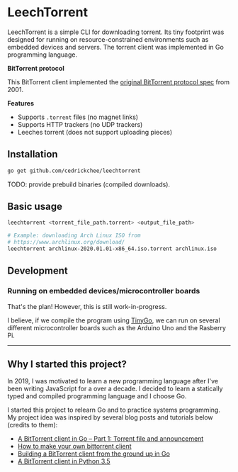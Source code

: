 # LeechTorrent

LeechTorrent is a simple CLI for downloading torrent. Its tiny footprint was designed for running on resource-constrained environments such as embedded devices and servers. The torrent client was implemented in Go programming language.

**BitTorrent protocol**

This BitTorrent client implemented the [original BitTorrent protocol spec](https://www.bittorrent.org/beps/bep_0003.html) from 2001.

**Features**

- Supports `.torrent` files (no magnet links)
- Supports HTTP trackers (no UDP trackers)
- Leeches torrent (does not support uploading pieces)

## Installation

```sh
go get github.com/cedrickchee/leechtorrent
```

TODO: provide prebuild binaries (compiled downloads).

## Basic usage

```sh
leechtorrent <torrent_file_path.torrent> <output_file_path>

# Example: downloading Arch Linux ISO from
# https://www.archlinux.org/download/
leechtorrent archlinux-2020.01.01-x86_64.iso.torrent archlinux.iso
```

## Development

### Running on embedded devices/microcontroller boards

That's the plan! However, this is still work-in-progress.

I believe, if we compile the program using [TinyGo](https://tinygo.org/), we can run on several different microcontroller boards such as the Arduino Uno and the Rasberry Pi.

---

## Why I started this project?

In 2019, I was motivated to learn a new programming language after I've been writing JavaScript for a over a decade. I decided to learn a statically typed and compiled programming language and I choose Go.

I started this project to relearn Go and to practice systems programming. My project idea was inspired by several blog posts and tutorials below (credits to them):

- [A BitTorrent client in Go – Part 1: Torrent file and announcement](https://halfbyte.io/a-bittorrent-client-in-go-part-1-torrent-file-and-announcement/)
- [How to make your own bittorrent client](https://allenkim67.github.io/programming/2016/05/04/how-to-make-your-own-bittorrent-client.html)
- [Building a BitTorrent client from the ground up in Go](https://blog.jse.li/posts/torrent/)
- [A BitTorrent client in Python 3.5](https://markuseliasson.se/article/bittorrent-in-python/)
